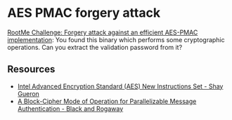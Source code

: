 # AES PMAC forgery attack

[RootMe Challenge: Forgery attack against an efficient AES-PMAC implementation](https://www.root-me.org/en/Challenges/Cryptanalysis/AES-PMAC): You found this binary which performs some cryptographic operations. Can you extract the validation password from it?

## Resources

* [Intel Advanced Encryption Standard (AES) New Instructions Set - Shay Gueron](https://repository.root-me.org/Cryptographie/EN%20-%20Intel%20Advanced%20Encryption%20Standard%20(AES)%20New%20Instructions%20Set%20-%20Shay%20Gueron.pdf)
* [A Block-Cipher Mode of Operation for Parallelizable Message Authentication - Black and Rogaway](https://repository.root-me.org/Cryptographie/EN%20-%20A%20Block-Cipher%20Mode%20of%20Operation%20for%20Parallelizable%20Message%20Authentication%20-%20Black%20and%20Rogaway.pdf)

 